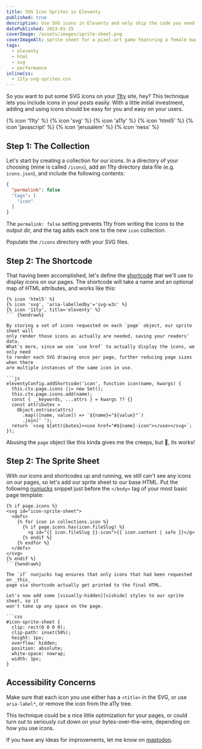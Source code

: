 ```yaml
---
title: SVG Icon Sprites in Eleventy
published: true
description: Use SVG icons in Eleventy and only ship the code you need.
datePublished: 2023-01-15
coverImage: /assets/images/sprite-sheet.png
coverImageAlt: sprite sheet for a pixel-art game featuring a female mage character
tags:
  - eleventy
  - html
  - svg
  - performance
inlineCss:
  - 11ty-svg-sprites.css
---
```


So you want to put some SVG icons on your [11ty](https://11ty.dev) site, hey? 
This technique lets you include icons in your posts easily. With a little 
initial investment, adding and using icons should be easy for you and easy on 
your users.

<div id="examples">
{% icon '11ty' %}
{% icon 'svg' %}
{% icon 'a11y' %}
{% icon 'html5' %}
{% icon 'javascript' %}
{% icon 'jerusalem' %}
{% icon 'ness' %}
</div>

## Step 1: The Collection

Let's start by creating a collection for our icons. In a directory of your 
choosing (mine is called `/icons`), add an 11ty directory data file (e.g. 
`icons.json`), and include the following contents:

```json
{
  "permalink": false
  "tags": [
    "icon"
  ]
}
```

The `permalink: false` setting prevents 11ty from writing the icons to the 
output dir, and the tag adds each one to the new `icon` collection.

Populate the `/icons` directory with your SVG files.

## Step 2: The Shortcode

That having been accomplished, let's define the [shortcode][shortcodes] that 
we'll use to display icons on our pages. The shortcode will take a name and an 
optional map of HTML attributes, and works like this:

```njk {%raw%}
{% icon 'html5' %}
{% icon 'svg', 'aria-labelledby'='svg-w3c' %}
{% icon '11ty', title='eleventy' %}
``` {%endraw%}

By storing a set of icons requested on each `page` object, our sprite sheet will 
only render those icons as actually are needed, saving your readers' data. 
What's more, since we use `use href` to actually display the icons, we only need 
to render each SVG drawing once per page, further reducing page sizes when there 
are multiple instances of the same icon in use.

```js
eleventyConfig.addShortcode('icon', function icon(name, kwargs) {
  this.ctx.page.icons ||= new Set();
  this.ctx.page.icons.add(name);
  const { __keywords, ...attrs } = kwargs ?? {}
  const attributes =
    Object.entries(attrs)
      .map(([name, value]) => `${name}="${value}"`)
      .join(' ');
  return `<svg ${attributes}><use href="#${name}-icon"></use></svg>`;
});
```

Abusing the `page` object like this kinda gives me the creeps, but 🤷, its 
works!

## Step 2: The Sprite Sheet

With our icons and shortcodes up and running, we still can't see any icons on 
our pages, so let's add our sprite sheet to our base HTML. Put the following 
[nunjucks][njk] snippet just before the `</body>` tag of your most basic page 
template: 

```njk {%raw%}
{% if page.icons %}
<svg id="icon-sprite-sheet">
  <defs>
    {% for icon in collections.icon %}
      {% if page.icons.has(icon.fileSlug) %}
        <g id="{{ icon.fileSlug }}-icon">{{ icon.content | safe }}</g>
      {% endif %}
    {% endfor %}
  </defs>
</svg>
{% endif %}
```{%endraw%}

The `if` nunjucks tag ensures that only icons that had been requested on _this_ 
page via shortcode actually get printed to the final HTML.

Let's now add some [visually-hidden][vishide] styles to our sprite sheet, so it 
won't take up any space on the page.

```css
#icon-sprite-sheet {
  clip: rect(0 0 0 0);
  clip-path: inset(50%);
  height: 1px;
  overflow: hidden;
  position: absolute;
  white-space: nowrap;
  width: 1px;
}
```

## Accessibility Concerns

Make sure that each icon you use either has a `<title>` in the SVG, or use 
`aria-label*`, or remove the icon from the a11y tree.

This technique could be a nice little optimization for your pages, or could turn 
out to seriously cut down on your bytes-over-the-wire, depending on how you use 
icons.

If you have any ideas for improvements, let me know on [mastodon][mastodon].

[njk]: https://mozilla.github.io/nunjucks/templating.html
[vishide]: https://www.tpgi.com/the-anatomy-of-visually-hidden/
[shortcodes]: https://www.11ty.dev/docs/shortcodes/
[mastodon]: https://social.bennypowers.dev

